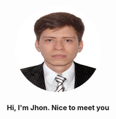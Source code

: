 <p align="center" width: 300px; margin: 0 auto;">
   <img src="img/3x4_fondo_blanco.jpg" alt="foto de Jhon en traje formal" title="foto de Jhon con fondo blanco" width="200" height="200" style="border-radius: 50%;"/>
   <h3 align="center">Hi, I'm Jhon. Nice to meet you</h3>
</p>
